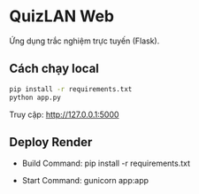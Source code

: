 # QuizLAN Web

Ứng dụng trắc nghiệm trực tuyến (Flask).

## Cách chạy local

```bash
pip install -r requirements.txt
python app.py
```

Truy cập: http://127.0.0.1:5000

## Deploy Render

- Build Command:
  pip install -r requirements.txt

- Start Command:
  gunicorn app:app
